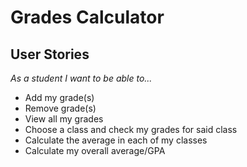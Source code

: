 # Grades Calculator

## User Stories

*As a student I want to be able to...*

- Add my grade(s)
- Remove grade(s)
- View all my grades
- Choose a class and check my grades for said class
- Calculate the average in each of my classes
- Calculate my overall average/GPA